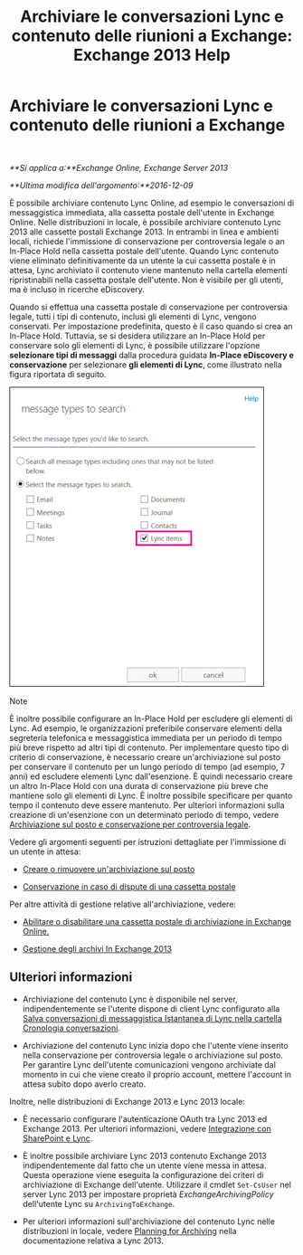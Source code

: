 ﻿---
title: 'Archiviare le conversazioni Lync e contenuto delle riunioni a Exchange: Exchange 2013 Help'
TOCTitle: Archiviare le conversazioni Lync e contenuto delle riunioni a Exchange
ms:assetid: 3cff970e-e5ed-4a54-88e6-3665d84b5ed7
ms:mtpsurl: https://technet.microsoft.com/it-it/library/Dn508399(v=EXCHG.150)
ms:contentKeyID: 59678843
ms.date: 05/22/2018
mtps_version: v=EXCHG.150
ms.translationtype: MT
---

# Archiviare le conversazioni Lync e contenuto delle riunioni a Exchange

 

_**Si applica a:**Exchange Online, Exchange Server 2013_

_**Ultima modifica dell'argomento:**2016-12-09_

È possibile archiviare contenuto Lync Online, ad esempio le conversazioni di messaggistica immediata, alla cassetta postale dell'utente in Exchange Online. Nelle distribuzioni in locale, è possibile archiviare contenuto Lync 2013 alle cassette postali Exchange 2013. In entrambi in linea e ambienti locali, richiede l'immissione di conservazione per controversia legale o an In-Place Hold nella cassetta postale dell'utente. Quando Lync contenuto viene eliminato definitivamente da un utente la cui cassetta postale è in attesa, Lync archiviato il contenuto viene mantenuto nella cartella elementi ripristinabili nella cassetta postale dell'utente. Non è visibile per gli utenti, ma è incluso in ricerche eDiscovery.

Quando si effettua una cassetta postale di conservazione per controversia legale, tutti i tipi di contenuto, inclusi gli elementi di Lync, vengono conservati. Per impostazione predefinita, questo è il caso quando si crea an In-Place Hold. Tuttavia, se si desidera utilizzare an In-Place Hold per conservare solo gli elementi di Lync, è possibile utilizzare l'opzione **selezionare tipi di messaggi** dalla procedura guidata **In-Place eDiscovery e conservazione** per selezionare **gli elementi di Lync**, come illustrato nella figura riportata di seguito.

![Archiviazione sul posto di elementi di Lync](images/Dn508399.691d2324-9fac-4689-8527-c78d387e0e3e(EXCHG.150).jpg "Archiviazione sul posto di elementi di Lync")


> [!NOTE]
> È inoltre possibile configurare an In-Place Hold per escludere gli elementi di Lync. Ad esempio, le organizzazioni preferibile conservare elementi della segreteria telefonica e messaggistica immediata per un periodo di tempo più breve rispetto ad altri tipi di contenuto. Per implementare questo tipo di criterio di conservazione, è necessario creare un'archiviazione sul posto per conservare il contenuto per un lungo periodo di tempo (ad esempio, 7 anni) ed escludere elementi Lync dall'esenzione. È quindi necessario creare un altro In-Place Hold con una durata di conservazione più breve che mantiene solo gli elementi di Lync. È inoltre possibile specificare per quanto tempo il contenuto deve essere mantenuto. Per ulteriori informazioni sulla creazione di un'esenzione con un determinato periodo di tempo, vedere <A href="in-place-hold-and-litigation-hold-exchange-2013-help.md">Archiviazione sul posto e conservazione per controversia legale</A>.



Vedere gli argomenti seguenti per istruzioni dettagliate per l'immissione di un utente in attesa:

  - [Creare o rimuovere un'archiviazione sul posto](create-or-remove-an-in-place-hold-exchange-2013-help.md)

  - [Conservazione in caso di dispute di una cassetta postale](place-a-mailbox-on-litigation-hold-exchange-2013-help.md)

Per altre attività di gestione relative all'archiviazione, vedere:

  - [Abilitare o disabilitare una cassetta postale di archiviazione in Exchange Online.](https://technet.microsoft.com/it-it/library/jj984357\(v=exchg.150\))

  - [Gestione degli archivi In Exchange 2013](manage-in-place-archives-in-exchange-2013-exchange-2013-help.md)

## Ulteriori informazioni

  - Archiviazione del contenuto Lync è disponibile nel server, indipendentemente se l'utente dispone di client Lync configurato alla [Salva conversazioni di messaggistica Istantanea di Lync nella cartella Cronologia conversazioni](https://go.microsoft.com/fwlink/p/?linkid=400589).

  - Archiviazione del contenuto Lync inizia dopo che l'utente viene inserito nella conservazione per controversia legale o archiviazione sul posto. Per garantire Lync dell'utente comunicazioni vengono archiviate dal momento in cui che viene creato il proprio account, mettere l'account in attesa subito dopo averlo creato.

Inoltre, nelle distribuzioni di Exchange 2013 e Lync 2013 locale:

  - È necessario configurare l'autenticazione OAuth tra Lync 2013 ed Exchange 2013. Per ulteriori informazioni, vedere [Integrazione con SharePoint e Lync](integration-with-sharepoint-and-lync-exchange-2013-help.md).

  - È inoltre possibile archiviare Lync 2013 contenuto Exchange 2013 indipendentemente dal fatto che un utente viene messa in attesa. Questa operazione viene eseguita la configurazione dei criteri di archiviazione di Exchange dell'utente. Utilizzare il cmdlet `Set-CsUser` nel server Lync 2013 per impostare proprietà *ExchangeArchivingPolicy* dell'utente Lync su `ArchivingToExchange`.

  - Per ulteriori informazioni sull'archiviazione del contenuto Lync nelle distribuzioni in locale, vedere [Planning for Archiving](https://go.microsoft.com/fwlink/p/?linkid=400590) nella documentazione relativa a Lync 2013.

